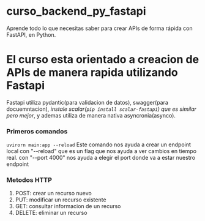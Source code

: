 # curso_backend_py_fastapi
Aprende todo lo que necesitas saber para crear APIs de forma rápida con FastAPI, en Python.

# El curso esta orientado a creacion de APIs de manera rapida utilizando Fastapi
Fastapi utiliza pydantic(para validacion de datos), swagger(para docuemntacion), *instale scalar(```pip install scalar-fastapi```) que es similar pero mejor*, y ademas utiliza de manera nativa asyncronia(asynco).  


### Primeros comandos

```uvirorn main:app --reload``` Este comando nos ayuda a crear un endpoint local con "--reload" que es un flag que nos ayuda a ver cambios en tiempo real. con "--port 4000" nos ayuda a elegir el port donde va a estar nuestro endpoint

### Metodos HTTP
1. POST: crear un recurso nuevo
2. PUT: modificar un recurso existente
3. GET: consultar informacion de un recurso
4. DELETE: eliminar un recurso

